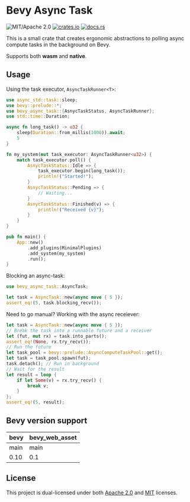 # Bevy Async Task

![MIT/Apache 2.0](https://img.shields.io/badge/license-MIT%2FApache-blue.svg)
[![crates.io](https://img.shields.io/crates/v/bevy-async-task.svg)](https://crates.io/crates/bevy-async-task)
[![docs.rs](https://img.shields.io/docsrs/bevy-async-task)](https://docs.rs/bevy-async-task)

This is a small crate that creates ergonomic abstractions to polling async compute tasks in the background on Bevy.

Supports both **wasm** and **native**.

## Usage

Using the task executor, `AsyncTaskRunner<T>`:

```rust
use async_std::task::sleep;
use bevy::prelude::*;
use bevy_async_task::{AsnycTaskStatus, AsyncTaskRunner};
use std::time::Duration;

async fn long_task() -> u32 {
    sleep(Duration::from_millis(1000)).await;
    5
}

fn my_system(mut task_executor: AsyncTaskRunner<u32>) {
    match task_executor.poll() {
        AsnycTaskStatus::Idle => {
            task_executor.begin(long_task());
            println!("Started!");
        }
        AsnycTaskStatus::Pending => {
            // Waiting...
        }
        AsnycTaskStatus::Finished(v) => {
            println!("Received {v}");
        }
    }
}

pub fn main() {
    App::new()
        .add_plugins(MinimalPlugins)
        .add_system(my_system)
        .run();
}
```

Blocking an async-task:

```rust
use bevy_async_task::AsyncTask;

let task = AsyncTask::new(async move { 5 });
assert_eq!(5, task.blocking_recv());
```

Need to go manual? Working with the async receiever:

```rust
let task = AsyncTask::new(async move { 5 });
// Break the task into a runnable future and a receiver
let (fut, mut rx) = task.into_parts();
assert_eq!(None, rx.try_recv());
// Run the future
let task_pool = bevy::prelude::AsyncComputeTaskPool::get();
let task = task_pool.spawn(fut);
task.detach(); // Run in background
// Wait for the result
let result = loop {
    if let Some(v) = rx.try_recv() {
        break v;
    }
};
assert_eq!(5, result);
```

## Bevy version support

|bevy|bevy_web_asset|
|---|---|
|main|main|
|0.10|0.1|

## License

This project is dual-licensed under both [Apache 2.0](LICENSE-APACHE) and [MIT](LICENSE-MIT) licenses.
